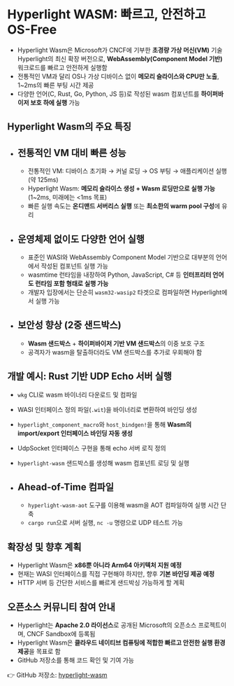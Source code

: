 # Hyperlight WASM: 빠르고, 안전하고 OS-Free


* Hyperlight Wasm은 Microsoft가 CNCF에 기부한 **초경량 가상 머신(VM)** 기술 Hyperlight의 최신 확장 버전으로, **WebAssembly(Component Model 기반)** 워크로드를 빠르고 안전하게 실행함
* 전통적인 VM과 달리 OS나 가상 디바이스 없이 **메모리 슬라이스와 CPU만 노출**, 1~2ms의 빠른 부팅 시간 제공
* 다양한 언어(C, Rust, Go, Python, JS 등)로 작성된 wasm 컴포넌트를 **하이퍼바이저 보호 하에 실행** 가능

Hyperlight Wasm의 주요 특징
----------------------

* 전통적인 VM 대비 빠른 성능
  ----------------

  + 전통적인 VM: 디바이스 초기화 → 커널 로딩 → OS 부팅 → 애플리케이션 실행 (약 125ms)
  + Hyperlight Wasm: **메모리 슬라이스 생성 + Wasm 로딩만으로 실행 가능** (1~2ms, 미래에는 <1ms 목표)
  + 빠른 실행 속도는 **온디맨드 서버리스 실행** 또는 **최소한의 warm pool 구성**에 유리
* 운영체제 없이도 다양한 언어 실행
  ------------------

  + 표준인 WASI와 WebAssembly Component Model 기반으로 대부분의 언어에서 작성된 컴포넌트 실행 가능
  + wasmtime 런타임을 내장하여 Python, JavaScript, C# 등 **인터프리터 언어도 런타임 포함 형태로 실행 가능**
  + 개발자 입장에서는 단순히 `wasm32-wasip2` 타겟으로 컴파일하면 Hyperlight에서 실행 가능
* 보안성 향상 (2중 샌드박스)
  ----------------

  + **Wasm 샌드박스** + **하이퍼바이저 기반 VM 샌드박스**의 이중 보호 구조
  + 공격자가 wasm을 탈출하더라도 VM 샌드박스를 추가로 우회해야 함

개발 예시: Rust 기반 UDP Echo 서버 실행
-----------------------------

* `wkg` CLI로 wasm 바이너리 다운로드 및 컴파일
* WASI 인터페이스 정의 파일(`.wit`)을 바이너리로 변환하여 바인딩 생성
* `hyperlight_component_macro`와 `host_bindgen!`을 통해 **Wasm의 import/export 인터페이스 바인딩 자동 생성**
* UdpSocket 인터페이스 구현을 통해 echo 서버 로직 정의
* `hyperlight-wasm` 샌드박스를 생성해 wasm 컴포넌트 로딩 및 실행
* Ahead-of-Time 컴파일
  -----------------

  + `hyperlight-wasm-aot` 도구를 이용해 wasm을 AOT 컴파일하여 실행 시간 단축
  + `cargo run`으로 서버 실행, `nc -u` 명령으로 UDP 테스트 가능

확장성 및 향후 계획
-----------

* Hyperlight Wasm은 **x86뿐 아니라 Arm64 아키텍처 지원 예정**
* 현재는 WASI 인터페이스를 직접 구현해야 하지만, 향후 **기본 바인딩 제공 예정**
* HTTP 서버 등 간단한 서비스를 빠르게 샌드박싱 가능하게 할 계획

오픈소스 커뮤니티 참여 안내
---------------

* Hyperlight는 **Apache 2.0 라이선스**로 공개된 Microsoft의 오픈소스 프로젝트이며, CNCF Sandbox에 등록됨
* Hyperlight Wasm은 **클라우드 네이티브 컴퓨팅에 적합한 빠르고 안전한 실행 환경 제공**을 목표로 함
* GitHub 저장소를 통해 코드 확인 및 기여 가능

👉 GitHub 저장소: [hyperlight-wasm](https://github.com/hyperlight-dev/hyperlight-wasm)

